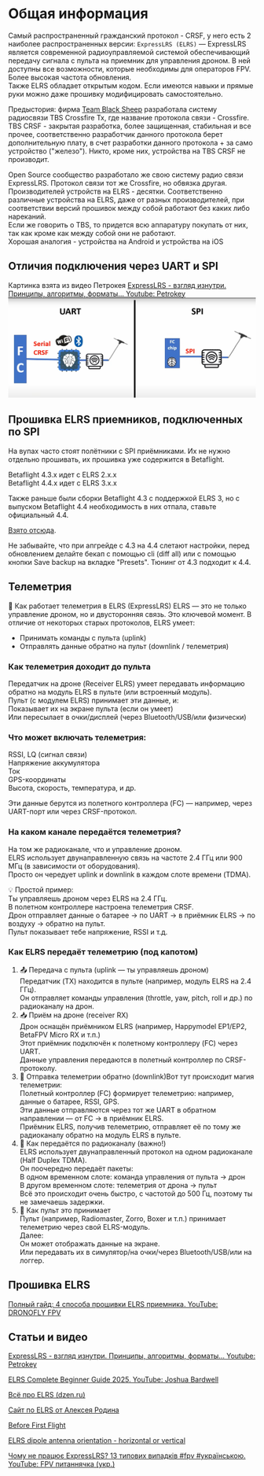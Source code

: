 # Общая информация
Самый распространенный гражданский протокол - CRSF, у него есть 2 наиболее распространенных версии:
`ExpressLRS (ELRS)` — ExpressLRS является современной радиоуправляемой системой обеспечивающий передачу сигнала с пульта на приемник для управления дроном. В ней доступны все возможности, которые необходимы для операторов FPV. Более высокая частота обновления.  
Также ELRS обладает открытым кодом. Если имеются навыки и прямые руки можно даже прошивку модифицировать самостоятельно.

Предыстория: фирма [Team Blaсk Sheep](https://www.team-blacksheep.com/) разработала систему радиосвязи TBS Crossfire Tx, где название протокола связи - Crossfire.   
TBS CRSF - закрытая разработка, более защищенная, стабильная и все прочее, соответственно разработчик данного протокола берет дополнительную плату, в счет разработки данного протокола + за само устройство ("железо"). Никто, кроме них, устройства на TBS CRSF не производит.  

Open Source сообщество разработало же свою систему радио связи ExpressLRS. Протокол связи тот же Crossfire, но обвязка другая.  
Производителей устройств на ELRS - десятки.
Соответственно различные устройства на ELRS, даже от разных производителей, при соответствии версий прошивок между собой работают без каких либо нареканий.   
Если же говорить о TBS, то придется всю аппаратуру покупать от них, так как кроме как между собой они не работают.  
Хорошая аналогия - устройства на Android и устройства на iOS

## Отличия подключения через UART и  SPI
Картинка взята из видео Петрокея [ExpressLRS - взгляд изнутри. Принципы, алгоритмы, форматы... Youtube: Petrokey](https://www.youtube.com/watch?v=WoXPkvHTBi4)   
![](UART_vs_SPI.png)

## Прошивка ELRS приемников, подключенных по SPI
На вупах часто стоят полётники с SPI приёмниками. Их не нужно отдельно прошивать, их прошивка уже содержится в Betaflight.
 
Betaflight 4.3.x идет с ELRS 2.x.x  
Betaflight 4.4.x идет с ELRS 3.x.x  

Также раньше были сборки Betaflight 4.3 с поддержкой ELRS 3, но с выпуском Betaflight 4.4 необходимость в них отпала, ставьте официальный 4.4.

[Взято отсюда](https://www.expresslrs.org/hardware/spi-receivers/).

Не забывайте, что при апгрейде с 4.3 на 4.4 слетают настройки, перед обновлением делайте бекап с помощью cli (diff all) или с помощью кнопки Save backup на вкладке "Presets". Тюнинг от 4.3 подходит к 4.4.

## Телеметрия
📡 Как работает телеметрия в ELRS (ExpressLRS)
ELRS — это не только управление дроном, но и двусторонняя связь. Это ключевой момент. В отличие от некоторых старых протоколов, ELRS умеет:  
- Принимать команды с пульта (uplink)  
- Отправлять данные обратно на пульт (downlink / телеметрия)  

### Как телеметрия доходит до пульта
Передатчик на дроне (Receiver ELRS) умеет передавать информацию обратно на модуль ELRS в пульте (или встроенный модуль).  
Пульт (с модулем ELRS) принимает эти данные, и:  
Показывает их на экране пульта (если он умеет)  
Или пересылает в очки/дисплей (через Bluetooth/USB/или физически)

### Что может включать телеметрия:
RSSI, LQ (сигнал связи)  
Напряжение аккумулятора  
Ток  
GPS-координаты  
Высота, скорость, температура, и др.  

Эти данные берутся из полетного контроллера (FC) — например, через UART-порт или через CRSF-протокол.  

### На каком канале передаётся телеметрия?
На том же радиоканале, что и управление дроном.  
ELRS использует двунаправленную связь на частоте 2.4 ГГц или 900 МГц (в зависимости от оборудования).  
Просто он чередует uplink и downlink в каждом слоте времени (TDMA).  

💡 Простой пример:  
Ты управляешь дроном через ELRS на 2.4 ГГц.  
В полетном контроллере настроена телеметрия CRSF.  
Дрон отправляет данные о батарее → по UART → в приёмник ELRS → по воздуху → обратно на пульт.  
Пульт показывает тебе напряжение, RSSI и т.д.  

### Как ELRS передаёт телеметрию (под капотом)
1. 📤 Передача с пульта (uplink — ты управляешь дроном)  
Передатчик (TX) находится в пульте (например, модуль ELRS на 2.4 ГГц).  
Он отправляет команды управления (throttle, yaw, pitch, roll и др.) по радиоканалу на дрон.  
2. 📥 Приём на дроне (receiver RX)  
Дрон оснащён приёмником ELRS (например, Happymodel EP1/EP2, BetaFPV Micro RX и т.п.)  
Этот приёмник подключён к полетному контроллеру (FC) через UART.  
Данные управления передаются в полетный контроллер по CRSF-протоколу.  
3. 📡 Отправка телеметрии обратно (downlink)Вот тут происходит магия телеметрии:  
Полетный контроллер (FC) формирует телеметрию: например, данные о батарее, RSSI, GPS.  
Эти данные отправляются через тот же UART в обратном направлении — от FC → в приёмник ELRS.  
Приёмник ELRS, получив телеметрию, отправляет её по тому же радиоканалу обратно на модуль ELRS в пульте.  
4. 📶 Как передаётся по радиоканалу (важно!)  
ELRS использует двунаправленный протокол на одном радиоканале (Half Duplex TDMA).  
Он поочередно передаёт пакеты:  
В одном временном слоте: команда управления от пульта → дрон  
В другом временном слоте: телеметрия от дрона → пульт  
Всё это происходит очень быстро, с частотой до 500 Гц, поэтому ты не замечаешь задержки.  
5. 🧾 Как пульт это принимает  
Пульт (например, Radiomaster, Zorro, Boxer и т.п.) принимает телеметрию через свой ELRS-модуль.  
Далее:  
Он может отображать данные на экране.  
Или передавать их в симулятор/на очки/через Bluetooth/USB/или на логгер.  

## Прошивка ELRS
[Полный гайд: 4 способа прошивки ELRS приемника. YouTube: DRONOFLY FPV](https://www.youtube.com/watch?v=meUq4ThdNGc)

## Статьи и видео
[ExpressLRS - взгляд изнутри. Принципы, алгоритмы, форматы... Youtube: Petrokey](https://www.youtube.com/watch?v=WoXPkvHTBi4)  

[ELRS Complete Beginner Guide 2025. YouTube: Joshua Bardwell](https://www.youtube.com/watch?v=N0ajKoef3qs)

[Всё про ELRS (dzen.ru)](https://dzen.ru/a/ZiC61ueuLzUoSm3_)  

[Сайт по ELRS от Алексея Родина](https://expresslrs.ru/)

[Before First Flight](https://www.expresslrs.org/quick-start/pre-1stflight/)  

[ELRS dipole antenna orientation - horizontal or vertical](https://intofpv.com/t-elrs-dipole-antenna-orientation-horizontal-or-vertical)

[Чому не працює ExpressLRS? 13 типових випадків #fpv #українською. YouTube: FPV питаннячка (укр.)](https://www.youtube.com/watch?v=ffJMgkCRWZk)


